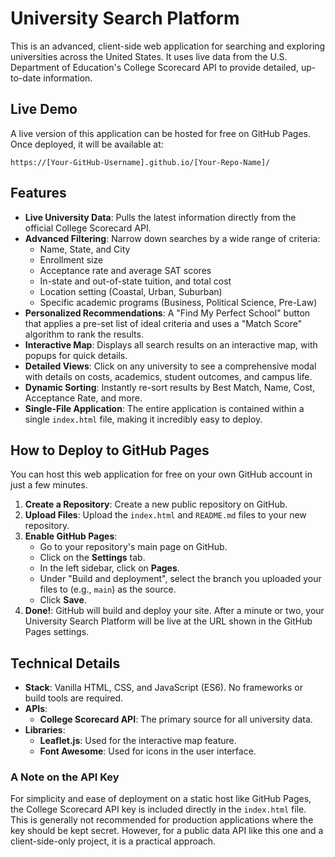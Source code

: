 # University Search Platform

This is an advanced, client-side web application for searching and exploring universities across the United States. It uses live data from the U.S. Department of Education's College Scorecard API to provide detailed, up-to-date information.

## Live Demo

A live version of this application can be hosted for free on GitHub Pages. Once deployed, it will be available at:

`https://[Your-GitHub-Username].github.io/[Your-Repo-Name]/`

## Features

- **Live University Data**: Pulls the latest information directly from the official College Scorecard API.
- **Advanced Filtering**: Narrow down searches by a wide range of criteria:
    - Name, State, and City
    - Enrollment size
    - Acceptance rate and average SAT scores
    - In-state and out-of-state tuition, and total cost
    - Location setting (Coastal, Urban, Suburban)
    - Specific academic programs (Business, Political Science, Pre-Law)
- **Personalized Recommendations**: A "Find My Perfect School" button that applies a pre-set list of ideal criteria and uses a "Match Score" algorithm to rank the results.
- **Interactive Map**: Displays all search results on an interactive map, with popups for quick details.
- **Detailed Views**: Click on any university to see a comprehensive modal with details on costs, academics, student outcomes, and campus life.
- **Dynamic Sorting**: Instantly re-sort results by Best Match, Name, Cost, Acceptance Rate, and more.
- **Single-File Application**: The entire application is contained within a single `index.html` file, making it incredibly easy to deploy.

## How to Deploy to GitHub Pages

You can host this web application for free on your own GitHub account in just a few minutes.

1.  **Create a Repository**: Create a new public repository on GitHub.
2.  **Upload Files**: Upload the `index.html` and `README.md` files to your new repository.
3.  **Enable GitHub Pages**:
    - Go to your repository's main page on GitHub.
    - Click on the **Settings** tab.
    - In the left sidebar, click on **Pages**.
    - Under "Build and deployment", select the branch you uploaded your files to (e.g., `main`) as the source.
    - Click **Save**.
4.  **Done!**: GitHub will build and deploy your site. After a minute or two, your University Search Platform will be live at the URL shown in the GitHub Pages settings.

## Technical Details

- **Stack**: Vanilla HTML, CSS, and JavaScript (ES6). No frameworks or build tools are required.
- **APIs**:
    - **College Scorecard API**: The primary source for all university data.
- **Libraries**:
    - **Leaflet.js**: Used for the interactive map feature.
    - **Font Awesome**: Used for icons in the user interface.

### A Note on the API Key

For simplicity and ease of deployment on a static host like GitHub Pages, the College Scorecard API key is included directly in the `index.html` file. This is generally not recommended for production applications where the key should be kept secret. However, for a public data API like this one and a client-side-only project, it is a practical approach.